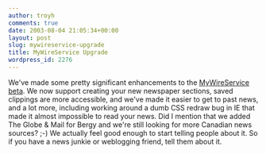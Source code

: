 ```yaml
---
author: troyh
comments: true
date: 2003-08-04 21:05:34+00:00
layout: post
slug: mywireservice-upgrade
title: MyWireService Upgrade
wordpress_id: 2276
---
```


We've made some pretty significant enhancements to the [MyWireService beta](http://www.mywireservice.com).  We now support creating your new newspaper sections, saved clippings are more accessible, and we've made it easier to get to past news, and a lot more, including working around a dumb CSS redraw bug in IE that made it almost impossible to read your news.  Did I mention that we added The Globe & Mail for Bergy and we're still looking for more Canadian news sources? ;-)  We actually feel good enough to start telling people about it.  So if you have a news junkie or weblogging friend, tell them about it.
